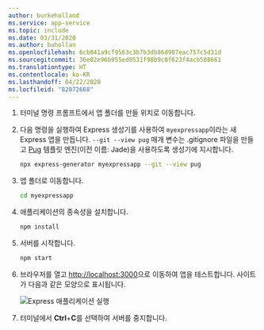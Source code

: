 ```yaml
---
author: burkeholland
ms.service: app-service
ms.topic: include
ms.date: 03/31/2020
ms.author: buhollan
ms.openlocfilehash: 6cb841a9cf9563c3b7b3db86d907eac757c5d31d
ms.sourcegitcommit: 36e02e96b955ed0531f98b9c0f623f4acb508661
ms.translationtype: HT
ms.contentlocale: ko-KR
ms.lasthandoff: 04/22/2020
ms.locfileid: "82072668"
---
```

1. 터미널 명령 프롬프트에서 앱 폴더를 만들 위치로 이동합니다.

1. 다음 명령을 실행하여 Express 생성기를 사용하여 `myexpressapp`이라는 새 Express 앱을 만듭니다. `--git --view pug` 매개 변수는 .gitignore 파일을 만들고 [Pug](https://pugjs.org/api/getting-started.html) 템플릿 엔진(이전 이름: Jade)을 사용하도록 생성기에 지시합니다.

    ```bash
    npx express-generator myexpressapp --git --view pug
    ```

1. 앱 폴더로 이동합니다.

    ```bash
    cd myexpressapp
    ```

1. 애플리케이션의 종속성을 설치합니다.

    ```bash
    npm install
    ```

1. 서버를 시작합니다.

    ```bash
    npm start
    ```

1. 브라우저를 열고 [http://localhost:3000](http://localhost:3000)으로 이동하여 앱을 테스트합니다. 사이트가 다음과 같은 모양으로 표시됩니다.

    ![Express 애플리케이션 실행](../media/deploy-azure/express.png)

1. 터미널에서 **Ctrl**+**C**를 선택하여 서버를 중지합니다.
 
